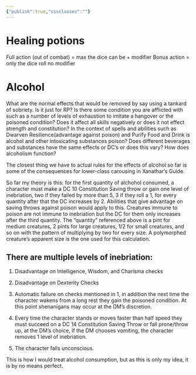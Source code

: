 ```yaml
---
{"publish":true,"cssclasses":""}
---
```


# Healing potions
Full action (out of combat) = max the dice can be + modifier
Bonus action = only the dice roll no modifier

# Alcohol


What are the normal effects that would be removed by say using a tankard of sobriety. Is it just for RP? Is there some condition you are afflicted with such as a number of levels of exhaustion to imitate a hangover or the poisoned condition? Does it affect all skills negatively or does it not effect strength and constitution? In the context of spells and abilities such as Dwarven Resilience(advantage against poison) and Purify Food and Drink is alcohol and other intoxicating substances poison? Does different beverages and substances have the same effects or DC’s or does this vary? How does alcoholism function?

The closest thing we have to actual rules for the effects of alcohol so far is some of the consequences for lower-class carousing in Xanathar’s Guide.

So far my theory is this: for the first quantity of alchohol consumed, a character must make a DC 10 Constitution Saving throw or gain one level of inebriation, two if they failed by more than 5, 3 if they roll a 1, for every quantity after that the DC increases by 2. Abilities that give advantage on saving throws against poison would apply to this. Creatures immune to poison are not immune to inebriation but the DC for them only increases after the third quantity. The “quantity” referenced above is a pint for medium creatures, 2 pints for large creatures, 1/2 for small creatures, and so on with the pattern of multiplying by two for every size. A polymorphed creature’s apparent size is the one used for this calculation.

## There are multiple levels of inebriation:

1. Disadvantage on Intelligence, Wisdom, and Charisma checks

2. Disadvantage on Dexterity Checks

3. Automatic failure on checks mentioned in 1, in addition the next time the character wakens from a long rest they gain the poisoned condition. At this point shenanigans may occur at the DM’s discretion.

4. Every time the character stands or moves faster than half speed they must succeed on a DC 14 Constitution Saving Throw or fall prone/throw up, at the DM’s choice, if the DM chooses vomiting, the character removes 1 level of inebriation.

5. The character falls unconscious.

This is how I would treat alcohol consumption, but as this is only my idea, it is by no means perfect.

